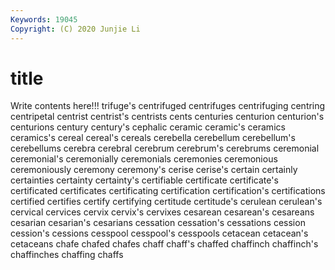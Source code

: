 ```yaml
---
Keywords: 19045
Copyright: (C) 2020 Junjie Li
---
```


# title

Write contents here!!!
trifuge's 
centrifuged 
centrifuges
centrifuging 
centring 
centripetal 
centrist 
centrist's 
centrists 
cents 
centuries 
centurion 
centurion's
centurions 
century 
century's 
cephalic 
ceramic 
ceramic's 
ceramics 
ceramics's 
cereal 
cereal's
cereals 
cerebella 
cerebellum 
cerebellum's 
cerebellums 
cerebra 
cerebral 
cerebrum 
cerebrum's 
cerebrums
ceremonial 
ceremonial's 
ceremonially 
ceremonials 
ceremonies 
ceremonious 
ceremoniously 
ceremony 
ceremony's 
cerise
cerise's 
certain 
certainly 
certainties 
certainty 
certainty's 
certifiable 
certificate 
certificate's 
certificated
certificates 
certificating 
certification 
certification's 
certifications 
certified 
certifies 
certify 
certifying 
certitude
certitude's 
cerulean 
cerulean's 
cervical 
cervices 
cervix 
cervix's 
cervixes 
cesarean 
cesarean's
cesareans 
cesarian 
cesarian's 
cesarians 
cessation 
cessation's 
cessations 
cession 
cession's 
cessions
cesspool 
cesspool's 
cesspools 
cetacean 
cetacean's 
cetaceans 
chafe 
chafed 
chafes 
chaff
chaff's 
chaffed 
chaffinch 
chaffinch's 
chaffinches 
chaffing 
chaffs 
